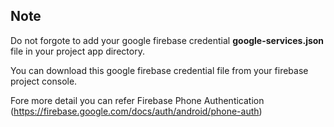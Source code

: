 ## **Note**

Do not forgote to add your google firebase credential **google-services.json** file in your project app directory.

You can download this  google firebase credential file from your firebase project console.

Fore more detail you can refer Firebase Phone Authentication (https://firebase.google.com/docs/auth/android/phone-auth)
